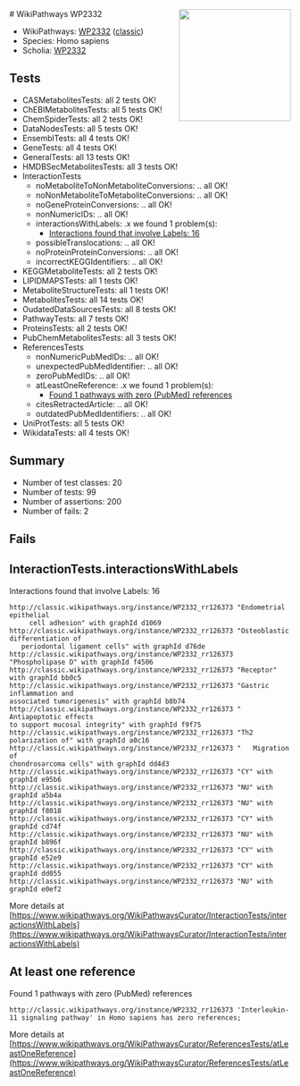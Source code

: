 <img style="float: right; width: 200px" src="https://upload.wikimedia.org/wikipedia/commons/thumb/8/83/Wplogo_with_text_500.png/640px-Wplogo_with_text_500.png" />
# WikiPathways WP2332

* WikiPathways: [WP2332](https://wikipathways.org/pathways/WP2332) ([classic](https://classic.wikipathways.org/instance/WP2332))
* Species: Homo sapiens
* Scholia: [WP2332](https://scholia.toolforge.org/wikipathways/WP2332)
## Tests
* CASMetabolitesTests: all 2 tests OK!
* ChEBIMetabolitesTests: all 5 tests OK!
* ChemSpiderTests: all 2 tests OK!
* DataNodesTests: all 5 tests OK!
* EnsemblTests: all 4 tests OK!
* GeneTests: all 4 tests OK!
* GeneralTests: all 13 tests OK!
* HMDBSecMetabolitesTests: all 3 tests OK!
* InteractionTests
    * noMetaboliteToNonMetaboliteConversions: .. all OK!
    * noNonMetaboliteToMetaboliteConversions: .. all OK!
    * noGeneProteinConversions: .. all OK!
    * nonNumericIDs: .. all OK!
    * interactionsWithLabels: .x we found 1 problem(s):
        * [Interactions found that involve Labels: 16](#fe97a8be)
    * possibleTranslocations: .. all OK!
    * noProteinProteinConversions: .. all OK!
    * incorrectKEGGIdentifiers: .. all OK!
* KEGGMetaboliteTests: all 2 tests OK!
* LIPIDMAPSTests: all 1 tests OK!
* MetaboliteStructureTests: all 1 tests OK!
* MetabolitesTests: all 14 tests OK!
* OudatedDataSourcesTests: all 8 tests OK!
* PathwayTests: all 7 tests OK!
* ProteinsTests: all 2 tests OK!
* PubChemMetabolitesTests: all 3 tests OK!
* ReferencesTests
    * nonNumericPubMedIDs: .. all OK!
    * unexpectedPubMedIdentifier: .. all OK!
    * zeroPubMedIDs: .. all OK!
    * atLeastOneReference: .x we found 1 problem(s):
        * [Found 1 pathways with zero (PubMed) references](#d0a459f0)
    * citesRetractedArticle: .. all OK!
    * outdatedPubMedIdentifiers: .. all OK!
* UniProtTests: all 5 tests OK!
* WikidataTests: all 4 tests OK!


## Summary

* Number of test classes: 20
* Number of tests: 99
* Number of assertions: 200
* Number of fails: 2

## Fails

<a name="fe97a8be" />

## InteractionTests.interactionsWithLabels

Interactions found that involve Labels: 16
```
http://classic.wikipathways.org/instance/WP2332_rr126373 "Endometrial epithelial 
     cell adhesion" with graphId d1069
http://classic.wikipathways.org/instance/WP2332_rr126373 "Osteoblastic differentiation of 
   periodontal ligament cells" with graphId d76de
http://classic.wikipathways.org/instance/WP2332_rr126373 "Phospholipase D" with graphId f4506
http://classic.wikipathways.org/instance/WP2332_rr126373 "Receptor" with graphId bb0c5
http://classic.wikipathways.org/instance/WP2332_rr126373 "Gastric inflammation and 
associated tumorigenesis" with graphId b8b74
http://classic.wikipathways.org/instance/WP2332_rr126373 "  Antiapoptotic effects 
to support mucosal integrity" with graphId f9f75
http://classic.wikipathways.org/instance/WP2332_rr126373 "Th2 polarization of" with graphId a0c16
http://classic.wikipathways.org/instance/WP2332_rr126373 "   Migration of 
chondrosarcoma cells" with graphId dd4d3
http://classic.wikipathways.org/instance/WP2332_rr126373 "CY" with graphId e95b6
http://classic.wikipathways.org/instance/WP2332_rr126373 "NU" with graphId a5b4a
http://classic.wikipathways.org/instance/WP2332_rr126373 "NU" with graphId f8018
http://classic.wikipathways.org/instance/WP2332_rr126373 "CY" with graphId cd74f
http://classic.wikipathways.org/instance/WP2332_rr126373 "NU" with graphId b896f
http://classic.wikipathways.org/instance/WP2332_rr126373 "CY" with graphId e52e9
http://classic.wikipathways.org/instance/WP2332_rr126373 "CY" with graphId dd055
http://classic.wikipathways.org/instance/WP2332_rr126373 "NU" with graphId e0ef2
```

More details at [https://www.wikipathways.org/WikiPathwaysCurator/InteractionTests/interactionsWithLabels](https://www.wikipathways.org/WikiPathwaysCurator/InteractionTests/interactionsWithLabels)

<a name="d0a459f0" />

## At least one reference

Found 1 pathways with zero (PubMed) references
```
http://classic.wikipathways.org/instance/WP2332_rr126373 'Interleukin-11 signaling pathway' in Homo sapiens has zero references; 
```

More details at [https://www.wikipathways.org/WikiPathwaysCurator/ReferencesTests/atLeastOneReference](https://www.wikipathways.org/WikiPathwaysCurator/ReferencesTests/atLeastOneReference)

